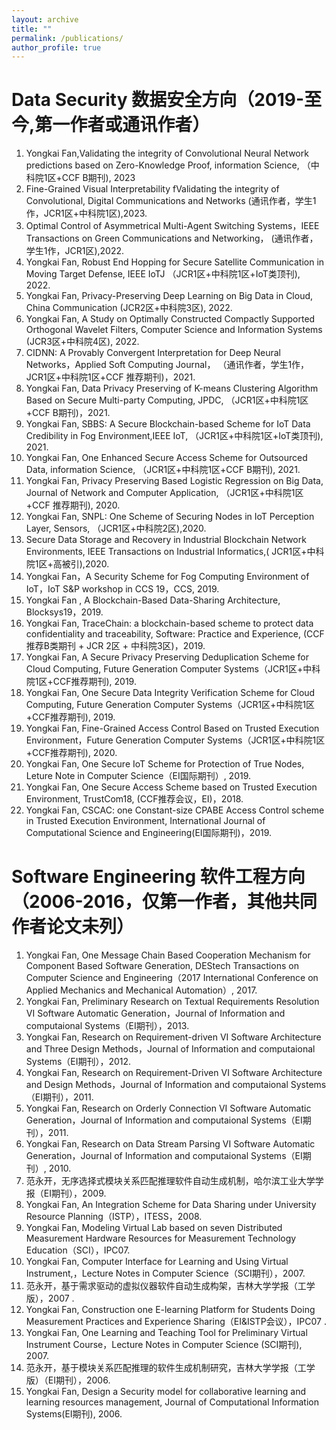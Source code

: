 ```yaml
---
layout: archive
title: ""
permalink: /publications/
author_profile: true
---
```

Data Security 数据安全方向（2019-至今,第一作者或通讯作者）
======
1. Yongkai Fan,Validating the integrity of Convolutional Neural Network predictions based on Zero-Knowledge Proof, information Science, （中科院1区+CCF B期刊), 2023
1. Fine-Grained Visual Interpretability fValidating the integrity of Convolutional, Digital Communications and Networks (通讯作者，学生1作，JCR1区+中科院1区),2023.
1. Optimal Control of Asymmetrical Multi-Agent Switching Systems，IEEE Transactions on Green Communications and Networking， (通讯作者，学生1作，JCR1区),2022.
1. Yongkai Fan, Robust End Hopping for Secure Satellite Communication in Moving Target Defense, IEEE IoTJ （JCR1区+中科院1区+IoT类顶刊), 2022.
1. Yongkai Fan, Privacy-Preserving Deep Learning on Big Data in Cloud, China Communication  (JCR2区+中科院3区), 2022.
1. Yongkai Fan, A Study on Optimally Constructed Compactly Supported Orthogonal Wavelet Filters, Computer Science and Information Systems (JCR3区+中科院4区), 2022.
1. CIDNN: A Provably Convergent Interpretation for Deep Neural Networks，Applied Soft Computing Journal， （通讯作者，学生1作，JCR1区+中科院1区+CCF 推荐期刊)，2021.
1. Yongkai Fan, Data Privacy Preserving of K-means Clustering Algorithm Based on Secure Multi-party Computing, JPDC, （JCR1区+中科院1区+CCF B期刊)，2021.
1. Yongkai Fan, SBBS: A Secure Blockchain-based Scheme for IoT Data Credibility in Fog Environment,IEEE IoT, （JCR1区+中科院1区+IoT类顶刊), 2021. 
1. Yongkai Fan, One Enhanced Secure Access Scheme for Outsourced Data, information Science, （JCR1区+中科院1区+CCF B期刊), 2021. 
1. Yongkai Fan, Privacy Preserving Based Logistic Regression on Big Data, Journal of Network and Computer Application, （JCR1区+中科院1区+CCF 推荐期刊), 2020.
1. Yongkai Fan, SNPL: One Scheme of Securing Nodes in IoT Perception Layer, Sensors, （JCR1区+中科院2区),2020.
1. Secure Data Storage and Recovery in Industrial Blockchain Network Environments, IEEE Transactions on Industrial Informatics,( JCR1区+中科院1区+高被引),2020.
1. Yongkai Fan，A Security Scheme for Fog Computing Environment of IoT，IoT S&P workshop in CCS 19，CCS, 2019.
1. Yongkai Fan , A Blockchain-Based Data-Sharing Architecture, Blocksys19，2019.
1. Yongkai Fan, TraceChain: a blockchain-based scheme to protect data confidentiality and traceability, Software: Practice and Experience, (CCF 推荐B类期刊 +  JCR 2区 + 中科院3区)，2019.
1. Yongkai Fan, A Secure Privacy Preserving Deduplication Scheme for Cloud Computing, Future Generation Computer Systems（JCR1区+中科院1区+CCF推荐期刊), 2019.
1. Yongkai Fan, One Secure Data Integrity Verification Scheme for Cloud Computing, Future Generation Computer Systems（JCR1区+中科院1区+CCF推荐期刊), 2019.
1. Yongkai Fan, Fine-Grained Access Control Based on Trusted Execution Environment，Future Generation Computer Systems（JCR1区+中科院1区+CCF推荐期刊), 2020.
1. Yongkai Fan, One Secure IoT Scheme for Protection of True Nodes, Leture Note in Computer Science（EI国际期刊）, 2019.
1. Yongkai Fan, One Secure Access Scheme based on Trusted Execution Environment, TrustCom18, (CCF推荐会议，EI)，2018.
1. Yongkai Fan, CSCAC: one Constant-size CPABE Access Control scheme in Trusted Execution Environment, International Journal of Computational Science and Engineering(EI国际期刊)，2019.

Software Engineering 软件工程方向（2006-2016，仅第一作者，其他共同作者论文未列）
======
1. Yongkai Fan, One Message Chain Based Cooperation Mechanism for Component Based Software Generation, DEStech Transactions on Computer Science and Engineering（2017 International Conference on Applied Mechanics and Mechanical Automation）, 2017.
1. Yongkai Fan, Preliminary Research on Textual Requirements Resolution VI Software Automatic Generation，Journal of Information and computaional Systems（EI期刊），2013.
1. Yongkai Fan, Research on Requirement-driven VI Software Architecture and Three Design Methods，Journal of Information and computaional Systems（EI期刊），2012.
1. Yongkai Fan, Research on Requirement-Driven VI Software Architecture and Design Methods，Journal of Information and computaional Systems（EI期刊），2011.
1. Yongkai Fan, Research on Orderly Connection VI Software Automatic Generation，Journal of Information and computaional Systems（EI期刊），2011.
1. Yongkai Fan, Research on Data Stream Parsing VI Software Automatic Generation，Journal of Information and computaional Systems（EI期刊）, 2010.
1. 范永开，无序选择式模块关系匹配推理软件自动生成机制，哈尔滨工业大学学报（EI期刊），2009.
1. Yongkai Fan, An Integration Scheme for Data Sharing under University Resource Planning（ISTP），ITESS，2008.
1. Yongkai Fan, Modeling Virtual Lab based on seven Distributed Measurement Hardware Resources for Measurement Technology Education（SCI），IPC07.
1. Yongkai Fan, Computer Interface for Learning and Using Virtual Instrument,，Lecture Notes in Computer Science（SCI期刊），2007.
1. 范永开，基于需求驱动的虚拟仪器软件自动生成构架，吉林大学学报（工学版），2007 .
1. Yongkai Fan, Construction one E-learning Platform for Students Doing Measurement Practices and Experience Sharing（EI&ISTP会议），IPC07 .
1. Yongkai Fan, One Learning and Teaching Tool for Preliminary Virtual Instrument Course，Lecture Notes in Computer Science (SCI期刊), 2007.
1. 范永开，基于模块关系匹配推理的软件生成机制研究，吉林大学学报（工学版）（EI期刊），2006.
1. Yongkai Fan, Design a Security model for collaborative learning and learning resources management, Journal of Computational Information Systems(EI期刊), 2006.
